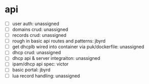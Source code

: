 # api
- [ ] user auth: unassigned
- [ ] domains crud: unassigned
- [ ] records crud: unassigned
- [ ] rough in basic api routes and patterns: jbyrd
- [ ] get dhcplb wired into container via puk/dockerfile: unassigned
- [ ] dhcp crud: unassigned
- [ ] dhcp api & server integraiton: unassigned
- [ ] ipam/dhcp api spec: victor
- [ ] basic portal: jbyrd
- [ ] lua record handling: unassigned
